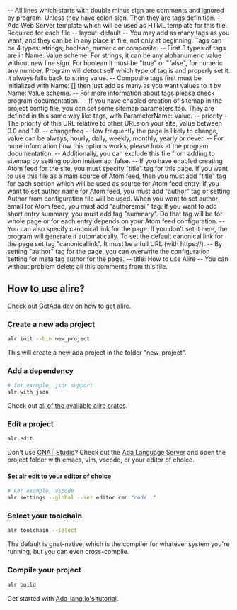 -- All lines which starts with double minus sign are comments and ignored by program. Unless they have colon sign. Then they are tags definition.
-- Ada Web Server template which will be used as HTML template for this file. Required for each file
-- layout: default
-- You may add as many tags as you want, and they can be in any place in file, not only at beginning. Tags can be 4 types: strings, boolean, numeric or composite.
-- First 3 types of tags are in Name: Value scheme. For strings, it can be any alphanumeric value without new line sign. For boolean it must be "true" or "false", for numeric any number. Program will detect self which type of tag is and properly set it. It always falls back to string value.
-- Composite tags first must be initialized with Name: [] then just add as many as you want values to it by Name: Value scheme.
-- For more information about tags please check program documentation.
-- If you have enabled creation of sitemap in the project config file, you can set some sitemap parameters too. They are defined in this same way like tags, with ParameterName: Value.
-- priority - The priority of this URL relative to other URLs on your site, value between 0.0 and 1.0.
-- changefreq - How frequently the page is likely to change, value can be always, hourly, daily, weekly, monthly, yearly or never.
-- For more information how this options works, please look at the program documentation.
-- Additionally, you can exclude this file from adding to sitemap by setting option insitemap: false.
-- If you have enabled creating Atom feed for the site, you must specify "title" tag for this page. If you want to use this file as a main source of Atom feed, then you must add "title" tag for each section which will be used as source for Atom feed entry. If you want to set author name for Atom feed, you must add "author" tag or setting Author from configuration file will be used. When you want to set author email for Atom feed, you must add "authoremail" tag. If you want to add short entry summary, you must add tag "summary". Do that tag will be for whole page or for each entry depends on your Atom feed configuration.
-- You can also specify canonical link for the page. If you don't set it here, the program will generate it automatically. To set the default canonical link for the page set tag "canonicallink". It must be a full URL (with https://).
-- By setting "author" tag for the page, you can overwrite the configuration setting for meta tag author for the page.
-- title: How to use Alire
-- You can without problem delete all this comments from this file.

## How to use alire?
Check out [GetAda.dev](https://getada.dev) on how to get alire.

### Create a new ada project
```sh
alr init --bin new_project
```
This will create a new ada project in the folder "new_project".

### Add a dependency
```sh
# for example, json support
alr with json
```
Check out [all of the available alire crates](https://alire.ada.dev/crates.html).

### Edit a project
```sh
alr edit
```
Don't use [GNAT Studio](https://github.com/AdaCore/gnatstudio)? Check out the [Ada Language Server](https://github.com/AdaCore/ada_language_server) and open the project folder with emacs, vim, vscode, or your editor of choice.

#### Set alr edit to your editor of choice
```sh
# For example, vscode
alr settings --global --set editor.cmd "code ."
```

### Select your toolchain
```sh
alr toolchain --select
```
The default is gnat-native, which is the compiler for whatever system you're running, but you can even cross-compile.

### Compile your project
```sh
alr build
```

Get started with [Ada-lang.io's tutorial](https://ada-lang.io/docs/learn/tutorial/hello-world#starting-a-new-project).
